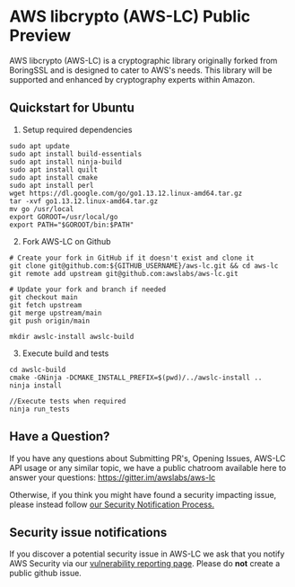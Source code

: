 # AWS libcrypto (AWS-LC) Public Preview

AWS libcrypto (AWS-LC) is a cryptographic library originally forked from BoringSSL and is designed to cater to AWS's needs.  This library will be supported and enhanced by cryptography experts within Amazon.

## Quickstart for Ubuntu
1. Setup required dependencies
```
sudo apt update
sudo apt install build-essentials
sudo apt install ninja-build
sudo apt install quilt
sudo apt install cmake
sudo apt install perl
wget https://dl.google.com/go/go1.13.12.linux-amd64.tar.gz
tar -xvf go1.13.12.linux-amd64.tar.gz
mv go /usr/local
export GOROOT=/usr/local/go
export PATH="$GOROOT/bin:$PATH"
```
2. Fork AWS-LC on Github
```
# Create your fork in GitHub if it doesn't exist and clone it
git clone git@github.com:${GITHUB_USERNAME}/aws-lc.git && cd aws-lc
git remote add upstream git@github.com:awslabs/aws-lc.git

# Update your fork and branch if needed
git checkout main
git fetch upstream
git merge upstream/main
git push origin/main

mkdir awslc-install awslc-build
```
3. Execute build and tests
```
cd awslc-build
cmake -GNinja -DCMAKE_INSTALL_PREFIX=$(pwd)/../awslc-install ..
ninja install

//Execute tests when required
ninja run_tests

```

## Have a Question?
If you have any questions about Submitting PR's, Opening Issues, AWS-LC API usage or any similar topic, we have a public chatroom available here to answer your questions: https://gitter.im/awslabs/aws-lc

Otherwise, if you think you might have found a security impacting issue, please instead follow [our Security Notification Process.](#security-issue-notifications)

## Security issue notifications
If you discover a potential security issue in AWS-LC we ask that you notify
AWS Security via our [vulnerability reporting page](http://aws.amazon.com/security/vulnerability-reporting/). Please do **not** create a public github issue. 
